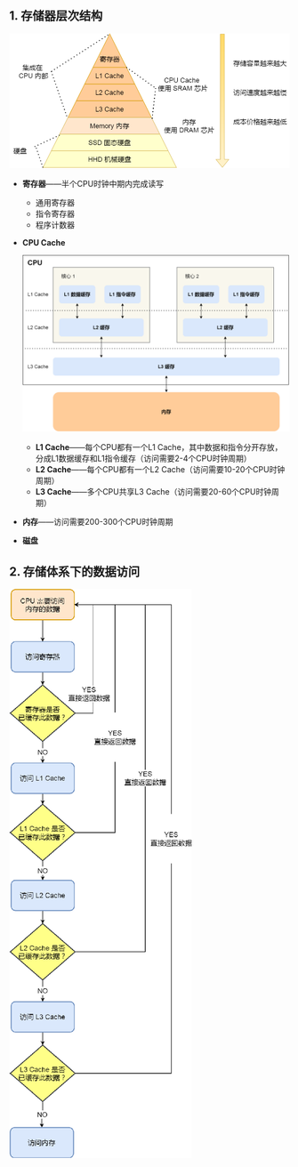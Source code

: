 ## 1. 存储器层次结构

![1.png](p/1.png)

* **寄存器**——半个CPU时钟中期内完成读写

  * 通用寄存器
  * 指令寄存器
  * 程序计数器

* **CPU Cache**

  ![2.png](p/2.png)

  * **L1 Cache**——每个CPU都有一个L1 Cache，其中数据和指令分开存放，分成L1数据缓存和L1指令缓存（访问需要2-4个CPU时钟周期）
  * **L2 Cache**——每个CPU都有一个L2 Cache（访问需要10-20个CPU时钟周期）
  * **L3 Cache**——多个CPU共享L3 Cache（访问需要20-60个CPU时钟周期）

* **内存**——访问需要200-300个CPU时钟周期

* **磁盘**



## 2. 存储体系下的数据访问

![3.png](p/3.png)